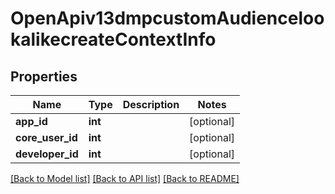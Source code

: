 # OpenApiv13dmpcustomAudiencelookalikecreateContextInfo

## Properties
Name | Type | Description | Notes
------------ | ------------- | ------------- | -------------
**app_id** | **int** |  | [optional] 
**core_user_id** | **int** |  | [optional] 
**developer_id** | **int** |  | [optional] 

[[Back to Model list]](../README.md#documentation-for-models) [[Back to API list]](../README.md#documentation-for-api-endpoints) [[Back to README]](../README.md)

